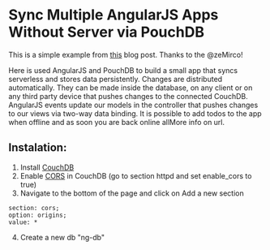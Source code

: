 Sync Multiple AngularJS Apps Without Server via PouchDB
=======================================================

This is a simple example from [this](http://mircozeiss.com/sync-multiple-angularjs-apps-without-server-via-pouchdb/) blog post. Thanks to the @zeMirco!

Here is used AngularJS and PouchDB to build a small app that syncs serverless and stores data persistently. Changes are distributed automatically. They can be made inside the database, on any client or on any third party device that pushes changes to the connected CouchDB. AngularJS events update our models in the controller that pushes changes to our views via two-way data binding. It is possible to add todos to the app when offline and as soon you are back online allMore info on  url.

## Instalation:

1. Install [CouchDB](http://couchdb.apache.org)
2. Enable [CORS](http://docs.couchdb.org/en/latest/cors.html) in CouchDB (go to section httpd and set enable_cors to true)
3. Navigate to the bottom of the page and click on Add a new section
```
section: cors;
option: origins;
value: *
```
4. Create a new db "ng-db"


